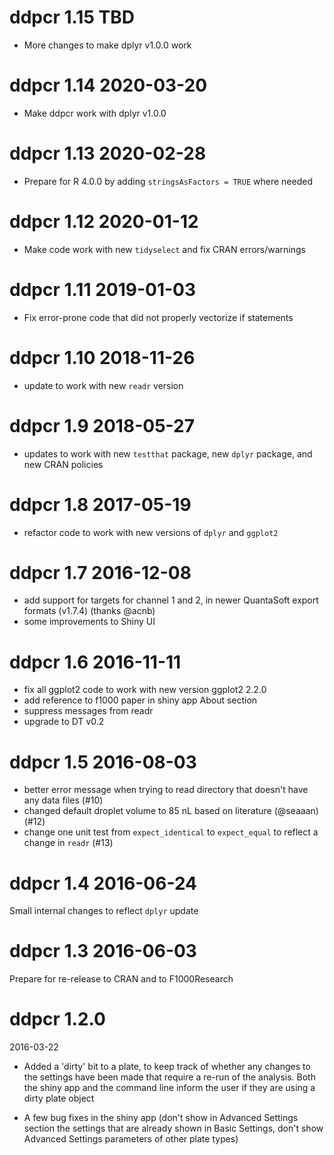 # ddpcr 1.15 TBD

- More changes to make dplyr v1.0.0 work

# ddpcr 1.14 2020-03-20

- Make ddpcr work with dplyr v1.0.0

# ddpcr 1.13 2020-02-28

- Prepare for R 4.0.0 by adding `stringsAsFactors = TRUE` where needed

# ddpcr 1.12 2020-01-12

- Make code work with new `tidyselect` and fix CRAN errors/warnings

# ddpcr 1.11 2019-01-03

- Fix error-prone code that did not properly vectorize if statements

# ddpcr 1.10 2018-11-26

- update to work with new `readr` version

# ddpcr 1.9 2018-05-27

- updates to work with new `testthat` package, new `dplyr` package, and new CRAN policies

# ddpcr 1.8 2017-05-19

- refactor code to work with new versions of `dplyr` and `ggplot2`

# ddpcr 1.7 2016-12-08

- add support for targets for channel 1 and 2, in newer QuantaSoft export formats (v1.7.4) (thanks @acnb)
- some improvements to Shiny UI

# ddpcr 1.6 2016-11-11

- fix all ggplot2 code to work with new version ggplot2 2.2.0
- add reference to f1000 paper in shiny app About section
- suppress messages from readr
- upgrade to DT v0.2

# ddpcr 1.5 2016-08-03

- better error message when trying to read directory that doesn't have any data files (#10)
- changed default droplet volume to 85 nL based on literature (@seaaan) (#12)
- change one unit test from `expect_identical` to `expect_equal` to reflect a change in `readr` (#13)

# ddpcr 1.4 2016-06-24

Small internal changes to reflect `dplyr` update

# ddpcr 1.3 2016-06-03

Prepare for re-release to CRAN and to F1000Research

# ddpcr 1.2.0

2016-03-22

- Added a 'dirty' bit to a plate, to keep track of whether any changes to the settings have been made that require a re-run of the analysis.  Both the shiny app and the command line inform the user if they are using a dirty plate object

- A few bug fixes in the shiny app (don't show in Advanced Settings section the settings that are already shown in Basic Settings, don't show Advanced Settings parameters of other plate types)
